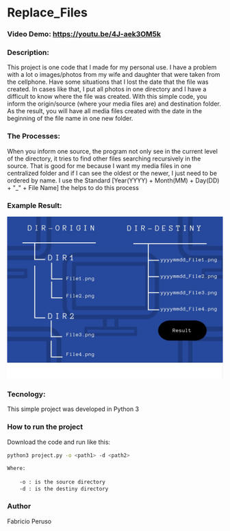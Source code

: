 # Replace_Files
### Video Demo:  https://youtu.be/4J-aek3OM5k
### Description:

This project is one code that I made for my personal use. I have a problem with a lot o images/photos from my wife and daughter that were taken from the cellphone. Have some situations that I lost the date that the file was created. In cases like that, I put all photos in one directory and I have a difficult to know where the file was created. With this simple code, you inform the origin/source (where your media files are) and destination folder. As the result, you will have all media files created with the date in the beginning of the file name in one new folder.

### The Processes:

When you inform one source, the program not only see in the current level of the directory, it tries to find other files searching recursively in the source. That is good for me because I want my media files in one centralized folder and if I can see the oldest or the newer, I just need to be ordered by name. I use the Standard [Year(YYYY) + Month(MM) + Day(DD) + "_" + File Name] the helps to do this process


### Example Result:
![Example Result](https://github.com/Fabricio-Peruso/CS50P/blob/main/Example.jpeg)

### Tecnology:

This simple project was developed in Python 3

### How to run the project

Download the code and run like this:

```bash
python3 project.py -o <path1> -d <path2>
```

    Where:

        -o : is the source directory
        -d : is the destiny directory

### Author

Fabricio Peruso
